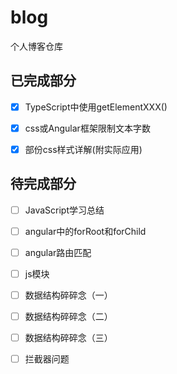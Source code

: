 # blog
个人博客仓库

## 已完成部分

- [x] TypeScript中使用getElementXXX()

- [x] css或Angular框架限制文本字数

- [x] 部份css样式详解(附实际应用)

## 待完成部分

- [ ] JavaScript学习总结

- [ ] angular中的forRoot和forChild

- [ ] angular路由匹配

- [ ] js模块

- [ ] 数据结构碎碎念（一）

- [ ] 数据结构碎碎念（二）

- [ ] 数据结构碎碎念（三）

- [ ] 拦截器问题
